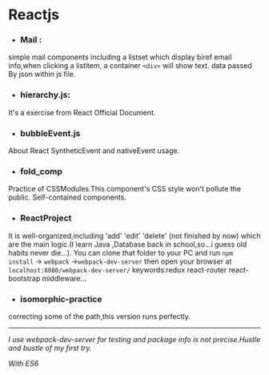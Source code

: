 # Reactjs

* ### Mail :
simple mail components including a listset which display biref email info,when clicking a listitem,
a container `<div>` will show text. data passed By json within js file.

* ### hierarchy.js:
It's a exercise from React Official Document.

* ### bubbleEvent.js
About React SyntheticEvent and nativeEvent usage.

* ### fold_comp
Practice of CSSModules.This component's CSS style won't pollute the public.
Self-contained components.

* ### ReactProject
It is well-organized,including 'add' 'edit' 'delete' (not finished by now) which are the main logic.(I learn Java ,Database back in school,so...i guess old habits never die...).
You can clone that folder to your PC and run  `npm install` -> `webpack`
->`webpack-dev-server` then open your browser at 
`localhost:8080/webpack-dev-server/`
keywords:redux react-router react-bootstrap middleware...

* ### isomorphic-practice
correcting some of the path,this version runs perfectly.


***
*I use webpack-dev-server for testing and package info is not precise.Hustle and bustle of my first try.*  

*With ES6*
